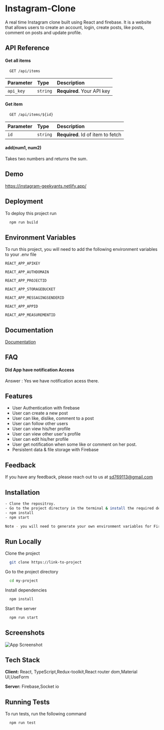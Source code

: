 
# Instagram-Clone

A real time Instagram clone built using React and firebase. It is a website that allows users to create an account, login, create posts, like posts, comment on posts and update profile.

## API Reference

#### Get all items

```http
  GET /api/items
```

| Parameter | Type     | Description                |
| :-------- | :------- | :------------------------- |
| `api_key` | `string` | **Required**. Your API key |

#### Get item

```http
  GET /api/items/${id}
```

| Parameter | Type     | Description                       |
| :-------- | :------- | :-------------------------------- |
| `id`      | `string` | **Required**. Id of item to fetch |

#### add(num1, num2)

Takes two numbers and returns the sum.


## Demo

https://instagram-geekyants.netlify.app/


## Deployment

To deploy this project run

```bash
  npm run build
```


## Environment Variables

To run this project, you will need to add the following environment variables to your .env file



`REACT_APP_APIKEY`

`REACT_APP_AUTHDOMAIN`

`REACT_APP_PROJECTID`

`REACT_APP_STORAGEBUCKET`

`REACT_APP_MESSAGINGSENDERID`

`REACT_APP_APPID`

`REACT_APP_MEASUREMENTID`


## Documentation

[Documentation](https://linktodocumentation)


## FAQ

#### Did App have notification  Access

Answer : Yes we have notification acess there.




## Features


- User Authentication with firebase
- User can create a new post
- User can like, dislike, comment to a post
- User can follow other users
- User can view his/her profile
- User can view other user's profile
- User can edit his/her profile
- User get notification when some like or comment on her post.
- Persistent data & file storage with Firebase

## Feedback

If you have any feedback, please reach out to us at sd769113@gmail.com


## Installation



```bash
- Clone the repositroy.
- Go to the project directory in the terminal & install the required dependencies by using:
- npm install
- npm start

Note - you will need to generate your own environment variables for Firebase . You can check the required variables in .env.sample file.
```
    
## Run Locally

Clone the project

```bash
  git clone https://link-to-project
```

Go to the project directory

```bash
  cd my-project
```

Install dependencies

```bash
  npm install
```

Start the server

```bash
  npm run start
```


## Screenshots

![App Screenshot](https://via.placeholder.com/468x300?text=App+Screenshot+Here)


## Tech Stack

**Client:** React, TypeScript,Redux-toolkit,React router dom,Material UI,UseForm


**Server:** Firebase,Socket io



## Running Tests

To run tests, run the following command

```bash
  npm run test
```


